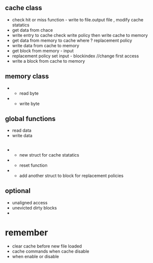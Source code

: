 ## 
## cache class
-  check hit or miss function - write to file.output file , modify cache statatics
-  get data from chace 
-  write entry to cache check write policy then write cache to memory
-  get data from memory to cache where ? replacement policy
-  write data from cache to memory
-  get block from memory - input 
-  replacement policy set input - blockindex //change first access
- write a block from cache to memory

## memory class
- 
  - read byte 
- 
  - write byte


## global functions

-  read data
-  write data

## 
- 
  - new struct for cache statatics
-  
  - reset function
-  
   - add another struct to block for replacement policies


## optional 

- unaligned access
- unevicted dirty blocks 
- 
# remember
- clear cache before new file loaded
- cache commands when cache disable
- when enable or disable
